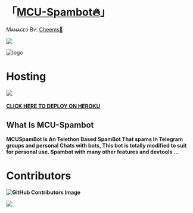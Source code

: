 
# 「[MCU-Spambot🔥](https://t.me/MCU_spambot)」
Mᴀɴᴀɢᴇᴅ Bʏ: [Cheems👮](https://t.me/Cheems_huehuehue)

 
<img src="https://readme-typing-svg.herokuapp.com?color=F77247&width=420&lines=𝙰+𝚃𝚎𝚕𝚎𝚐𝚛𝚊𝚖+𝚂𝚙𝚊𝚖𝙱𝚘𝚝+𝙾𝚙𝚎𝚗+𝚂𝚘𝚞𝚛𝚌𝚎;𝚠𝚛𝚒𝚝𝚝𝚎𝚗+𝙸𝚗+Telethon%E2%9D%A4%EF%B8%8F">
</p> 

![logo](https://telegra.ph/file/21c096e367555b22a8a22.jpg)

# Hosting 
<img src="https://readme-typing-svg.herokuapp.com?color=F77247&width=420&lines=𝙷𝚘𝚠+𝚃𝚘+𝙳𝚎𝚙𝚕𝚘𝚢+MCUSpamBot+𝚂𝚘𝚞𝚛𝚌𝚎;𝙷𝚘𝚠+𝚃𝚘+𝙳𝚎𝚙𝚕𝚘𝚢+MCUSpamBot+𝚂𝚘𝚞𝚛𝚌𝚎%E2%9D%A4%EF%B8%8F">
</p>

#### [CLICK HERE TO DEPLOY ON HEROKU](https://heroku.com/deploy?template=https://github.com/gazzyapple/MCU-SPAMBOT-i) 

## What Is MCU-Spambot 

<b>MCUSpamBot Is An Telethon Based SpamBot That spams In Telegram groups and personal Chats with bots, This bot is totally modified to suit for personal use.
Spambot with many other features and devtools ...
# Contributors

![GitHub Contributors Image](https://contrib.rocks/image?repo=Team-Deadly/DEADLY-SPAMBOT)

<a href="https://www.youtube.com/watch?v=dQw4w9WgXcQ"><img src="https://user-images.githubusercontent.com/73097560/115834477-dbab4500-a447-11eb-908a-139a6edaec5c.gif"></a>

